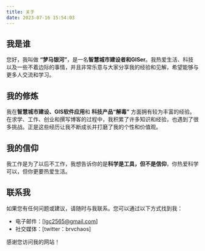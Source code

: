 ```yaml
---
title: 关于
date: 2023-07-16 15:54:03
---
```


## 我是谁

您好，我叫做 **“梦马银河”**，是一名**智慧城市建设者和GISer**。我热爱生活、科技以及一些不着边际的事情，并且非常乐意与大家分享我的经验和见解，希望能够与更多人交流和学习。

## 我的修炼

我在**智慧城市建设、GIS软件应用**和 **科技产品“解毒”** 方面拥有较为丰富的经验。在求学、工作、创业和撰写博客的过程中，我积累了许多知识和经验，也遇到了很多挑战。正是这些经历让我不断成长并打磨了我的个性和价值观。

## 我的信仰

我工作是为了以后不工作，我想告诉你的是**科学是工具，但不是信仰**，你热爱科学可以，但你更要热爱生活。

## 联系我

如果您有任何问题或建议，请随时与我联系。您可以通过以下方式找到我：

- 电子邮件：[lgc2565@gmail.com]
- 社交媒体：[twitter：brvchaos]

感谢您访问我的网站！
